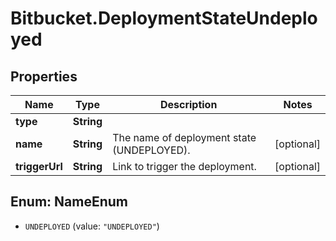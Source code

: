 # Bitbucket.DeploymentStateUndeployed

## Properties

Name | Type | Description | Notes
------------ | ------------- | ------------- | -------------
**type** | **String** |  | 
**name** | **String** | The name of deployment state (UNDEPLOYED). | [optional] 
**triggerUrl** | **String** | Link to trigger the deployment. | [optional] 



## Enum: NameEnum


* `UNDEPLOYED` (value: `"UNDEPLOYED"`)




